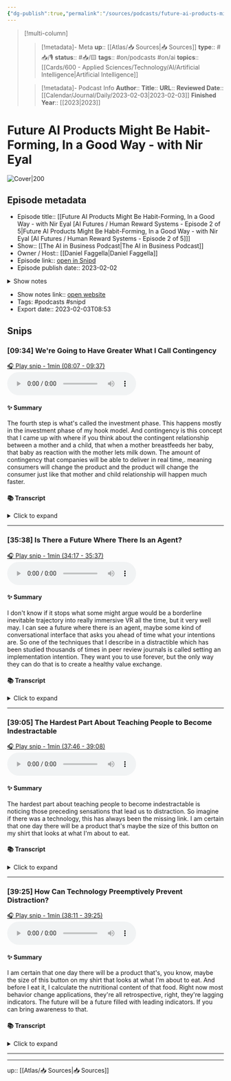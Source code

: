 ```yaml
---
{"dg-publish":true,"permalink":"/sources/podcasts/future-ai-products-might-be-habit-forming-in-a-good-way/"}
---
```


> [!multi-column]
>
>> [!metadata]- Meta
>> **up**:: [[Atlas/📥 Sources\|📥 Sources]]
>> **type**:: #📥/🎙 
>> **status**:: #📥/🟨 
>> **tags**:: #on/podcasts #on/ai 
>> **topics**:: [[Cards/600 - Applied Sciences/Technology/AI/Artificial Intelligence\|Artificial Intelligence]]
>
>> [!metadata]- Podcast Info
>> **Author**::
>> **Title**:: 
>> **URL**:: 
>> **Reviewed Date**:: [[Calendar/Journal/Daily/2023-02-03\|2023-02-03]]
>> **Finished Year**:: [[2023\|2023]]


# Future AI Products Might Be Habit-Forming, In a Good Way - with Nir Eyal


![Cover|200](https://images.weserv.nl/?url=https%3A%2F%2Fssl-static.libsyn.com%2Fp%2Fassets%2F1%2Fc%2F0%2F2%2F1c02772256d769adbafc7308ab683e82%2FThe_AI_in_business_new_Blue_32x.jpeg&w=200&h=200)


## Episode metadata
- Episode title:: [[Future AI Products Might Be Habit-Forming, In a Good Way - with Nir Eyal [AI Futures / Human Reward Systems - Episode 2 of 5\|Future AI Products Might Be Habit-Forming, In a Good Way - with Nir Eyal [AI Futures / Human Reward Systems - Episode 2 of 5]]]
- Show:: [[The AI in Business Podcast\|The AI in Business Podcast]]
- Owner / Host:: [[Daniel Faggella\|Daniel Faggella]]
- Episode link:: [open in Snipd](https://share.snipd.com/episode/74b2c7f2-6623-4f6f-ade8-2e23c020c984)
- Episode publish date:: 2023-02-02
<details>
<summary>Show notes</summary>
> Today’s guest is Nir Eyal, Stanford professor and the author of Hooked: How to Build Habit-Forming Products. In conversation with Emerj CEO and Head of Research, Nir digs deeper into the potential of VR and generative AI to reinforce good and bad habits from the products we use. Once we reach the point of immersion with these technologies, Nir points out on the podcast, their ability to influence our behavior will be enormous. If you’ve enjoyed or benefited from some of the insights of this episode, consider leaving us a five-star review on Apple Podcasts, and let us know what you learned, found helpful, or liked most about this show!
</details>

- Show notes link:: [open website](http://podcast.emerj.com/future-ai-products-might-be-habit-forming-in-a-good-way-with-nir-eyal-ai-futures-human-reward-systems-episode-2-of-5)
- Tags: #podcasts #snipd
- Export date:: 2023-02-03T08:53


## Snips


### [09:34] We're Going to Have Greater What I Call Contingency


[🎧 Play snip - 1min️ (08:07 - 09:37)](https://share.snipd.com/snip/a25ce580-1f99-479a-9472-bc8d6bf58943)
<audio controls> <source src="https://chtbl.com/track/D8572/traffic.libsyn.com/secure/techemergence/AI_In_Business-Nir_Eyal_-_2.2.23.mp3?dest-id=151434#t=08:07,09:37"> </audio>


#### ✨ Summary
The fourth step is what's called the investment phase. This happens mostly in the investment phase of my hook model. And contingency is this concept that I came up with where if you think about the contingent relationship between a mother and a child, that when a mother breastfeeds her baby, that baby as reaction with the mother lets milk down. The amount of contingency that companies will be able to deliver in real time,. meaning consumers will change the product and the product will change the consumer just like that mother and child relationship will happen much faster.


#### 📚 Transcript
<details>
<summary>Click to expand</summary>
<blockquote><b>Speaker 1</b><br/><br/>And contingency is this concept that I came up with where if you think about the contingent relationship between a mother and a child, that when a mother breastfeeds her baby, that baby as reaction with the mother lets milk down and then there's a contingent relationship where the mother produces more milk as the baby needs more milk, we will see this type of relationship with our technology as well. And this happens mostly in the investment phase of my hook model. We can talk about the hook model in a minute. But essentially it's this four part model where the fourth step is what's called the investment phase. And when I first wrote the book, this was back in 2014 and there was very elementary ways to get users to invest in the product data, content, reputation, skill acquisition. That's the part of the hook model that we are going to see blow up. Because what's going to happen is that the amount of contingency that companies will be able to deliver in real time, meaning consumers will change the product and the product will change the consumer just like that mother and child relationship will happen much faster. So products will be customized as we see generative AI and generative technology. You're going to see these products customized to your taste and preferences for a market size of one, right? Every product will be customized just for that user. This is really strong. A couple quick ideas on this and then we are going to move into the hooking and kind of habit forming elements of these products.</blockquote>
</details>



---


### [35:38] Is There a Future Where There Is an Agent?


[🎧 Play snip - 1min️ (34:17 - 35:37)](https://share.snipd.com/snip/2155a0b4-b43f-4930-aa26-2944191f6751)
<audio controls> <source src="https://chtbl.com/track/D8572/traffic.libsyn.com/secure/techemergence/AI_In_Business-Nir_Eyal_-_2.2.23.mp3?dest-id=151434#t=34:17,35:37"> </audio>


#### ✨ Summary
I don't know if it stops what some might argue would be a borderline inevitable trajectory into really immersive VR all the time, but it very well may. I can see a future where there is an agent, maybe some kind of conversational interface that asks you ahead of time what your intentions are. So one of the techniques that I describe in a distractible which has been studied thousands of times in peer review journals is called setting an implementation intention. They want you to use forever, but the only way they can do that is to create a healthy value exchange.


#### 📚 Transcript
<details>
<summary>Click to expand</summary>
<blockquote><b>Speaker 1</b><br/><br/>They want you to use forever, but the only way they can do that is to create a healthy value exchange. Yeah, I think that is a force to consider the fact that Apple bake in these blue light things or these use limiting things. I don't know if it stops what some might argue would be a borderline inevitable trajectory into really immersive VR all the time, but it may. I mean, it very well may. I couldn't say it doesn't. Final thing we'll wrap on if we've got eight minutes or so for it would be some of the other forces on the technology side and your second book talks a good deal on the behavior side where it's somewhat crunch on time. When you think about the tech components, maybe the uses of AI and other virtual technologies to bend us towards doing what we want to do. Like you said, maybe watching football is what you want to do and that's okay. Maybe really cranking your sales numbers what you want to do. That's okay. What are the technological forces pulling us in terms of our own autonomy, promoting our what the heart appoints for us and keeping us in line with that? Yeah. So I can see a future where there is an agent, maybe some kind of conversational interface that asks you ahead of time what your intentions are. So one of the techniques that I describe in a distractible which has been studied thousands of times in peer review journals is called setting an implementation intention.</blockquote>
</details>



---


### [39:05] The Hardest Part About Teaching People to Become Indestractable


[🎧 Play snip - 1min️ (37:46 - 39:08)](https://share.snipd.com/snip/c7b44eef-19c3-48c3-ac10-082263d6d9d3)
<audio controls> <source src="https://chtbl.com/track/D8572/traffic.libsyn.com/secure/techemergence/AI_In_Business-Nir_Eyal_-_2.2.23.mp3?dest-id=151434#t=37:46,39:08"> </audio>


#### ✨ Summary
The hardest part about teaching people to become indestractable is noticing those preceding sensations that lead us to distraction. So imagine if there was a technology, this has always been the missing link. I am certain that one day there will be a product that's maybe the size of this button on my shirt that looks at what I'm about to eat.


#### 📚 Transcript
<details>
<summary>Click to expand</summary>
<blockquote><b>Speaker 1</b><br/><br/>So imagine if there was a technology, this has always been the missing link. Imagine if there was a technology that preemptively could see that you're becoming bored, that you're becoming anxious, that you're becoming stressed and knew that you were likely to get distracted, right? This is the hardest part about teaching people to become indestractable is noticing those preceding sensations that lead us to distraction, that lead us to Facebook, that lead us to the cigarette, that lead us to cheat on our diet. If you can bring awareness to that. So for example, let's give a very concrete example. I am certain that one day there will be a product that's, you know, maybe the size of this button on my shirt that looks at what I'm about to eat. And before I eat it, I calculate the nutritional content of that food. And so as opposed to me logging my food after I eat it, which is very difficult to get people to do, very, very high friction, instead this little device, you know, tells me, hey, that plate of food has 1200 calories. If you remove those French fries, it's only 400 calories. And before you eat it, we just wanted you to know, like if it could preemptively tell you information that changed your behavior, because right now most behavior change applications, they're all retrospective, right, they're lagging indicators. The future will be a future filled with leading indicators. If you go to sleep right now, this will happen. If you eat this versus this, that's what's going to happen versus today.</blockquote>
</details>



---


### [39:25] How Can Technology Preemptively Prevent Distraction?


[🎧 Play snip - 1min️ (38:11 - 39:25)](https://share.snipd.com/snip/47b02cc5-e2bc-4870-b759-c53896c4f285)
<audio controls> <source src="https://chtbl.com/track/D8572/traffic.libsyn.com/secure/techemergence/AI_In_Business-Nir_Eyal_-_2.2.23.mp3?dest-id=151434#t=38:11,39:25"> </audio>


#### ✨ Summary
I am certain that one day there will be a product that's, you know, maybe the size of this button on my shirt that looks at what I'm about to eat. And before I eat it, I calculate the nutritional content of that food. Right now most behavior change applications, they're all retrospective, right, they're lagging indicators. The future will be a future filled with leading indicators. If you can bring awareness to that.


#### 📚 Transcript
<details>
<summary>Click to expand</summary>
<blockquote><b>Speaker 1</b><br/><br/>If you can bring awareness to that. So for example, let's give a very concrete example. I am certain that one day there will be a product that's, you know, maybe the size of this button on my shirt that looks at what I'm about to eat. And before I eat it, I calculate the nutritional content of that food. And so as opposed to me logging my food after I eat it, which is very difficult to get people to do, very, very high friction, instead this little device, you know, tells me, hey, that plate of food has 1200 calories. If you remove those French fries, it's only 400 calories. And before you eat it, we just wanted you to know, like if it could preemptively tell you information that changed your behavior, because right now most behavior change applications, they're all retrospective, right, they're lagging indicators. The future will be a future filled with leading indicators. If you go to sleep right now, this will happen. If you eat this versus this, that's what's going to happen versus today. It's all lagging indicators that already happened. It's too late. You know, it's nine o'clock and at night, your, your little Fitbit says you've only walked 6000 steps, but you need 10,000. Well, I can't do anything about it. It's too late. As opposed to in the future, it'll have a leading indicator to say, Hey, do this now because this is going to be the result later.</blockquote>
</details>



---



---
up:: [[Atlas/📥 Sources\|📥 Sources]]
